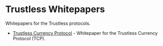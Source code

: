 # Trustless Whitepapers

Whitepapers for the Trustless protocols. 

* [Trustless Currency Protocol](https://github.com/TrustlessFi/Whitepapers/blob/master/TCP_Whitepaper.pdf) - Whitepaper for the Trustless Currency Protocol (TCP).
